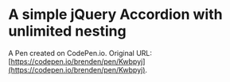 # A simple jQuery Accordion with unlimited nesting

A Pen created on CodePen.io. Original URL: [https://codepen.io/brenden/pen/Kwbpyj](https://codepen.io/brenden/pen/Kwbpyj).



